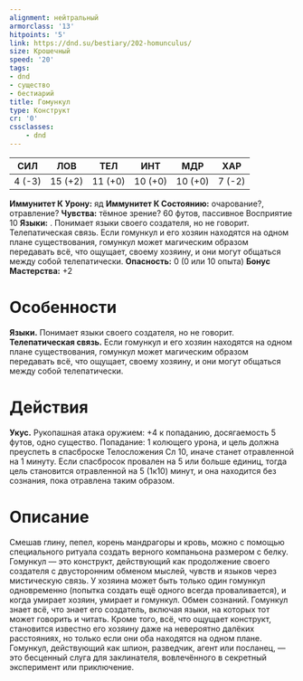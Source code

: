 ```yaml
---
alignment: нейтральный
armorclass: '13'
hitpoints: '5'
link: https://dnd.su/bestiary/202-homunculus/
size: Крошечный
speed: '20'
tags:
- dnd
- существо
- бестиарий
title: Гомункул
type: Конструкт
cr: '0'
cssclasses:
    - dnd
---
```



| СИЛ | ЛОВ | ТЕЛ | ИНТ | МДР | ХАР |
|---|---|---|---|---|---|
| 4 (-3) | 15 (+2) | 11 (+0) | 10 (+0) | 10 (+0) | 7 (-2) |
**Иммунитет К Урону:** яд
**Иммунитет К Состоянию:** очарование?, отравление?
**Чувства:** тёмное зрение? 60 футов, пассивное Восприятие 10
**Языки:** . Понимает языки своего создателя, но не говорит.
Телепатическая связь. Если гомункул и его хозяин находятся на одном плане существования, гомункул может магическим образом передавать всё, что ощущает, своему хозяину, и они могут общаться между собой телепатически.
**Опасность:** 0 (0 или 10 опыта)
**Бонус Мастерства:** +2


# Особенности
**Языки.** Понимает языки своего создателя, но не говорит.
**Телепатическая связь.** Если гомункул и его хозяин находятся на одном плане существования, гомункул может магическим образом передавать всё, что ощущает, своему хозяину, и они могут общаться между собой телепатически.


# Действия
**Укус.** Рукопашная атака оружием: +4 к попаданию, досягаемость 5 футов, одно существо. Попадание: 1 колющего урона, и цель должна преуспеть в спасброске Телосложения Сл 10, иначе станет отравленной на 1 минуту. Если спасбросок провален на 5 или больше единиц, тогда цель становится отравленной на 5 (1к10) минут, и она находится без сознания, пока отравлена таким образом.


# Описание
Смешав глину, пепел, корень мандрагоры и кровь, можно с помощью специального ритуала создать верного компаньона размером с белку. Гомункул — это конструкт, действующий как продолжение своего создателя с двусторонним обменом мыслей, чувств и языков через мистическую связь. У хозяина может быть только один гомункул одновременно (попытка создать ещё одного всегда проваливается), и когда умирает хозяин, умирает и гомункул. Обмен сознаний. Гомункул знает всё, что знает его создатель, включая языки, на которых тот может говорить и читать. Кроме того, всё, что ощущает конструкт, становится известно его хозяину даже на невероятно далёких расстояниях, но только если они оба находятся на одном плане. Гомункул, действующий как шпион, разведчик, агент или посланец, — это бесценный слуга для заклинателя, вовлечённого в секретный эксперимент или приключение.